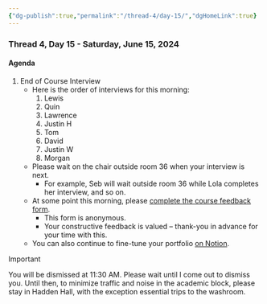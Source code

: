 ```yaml
---
{"dg-publish":true,"permalink":"/thread-4/day-15/","dgHomeLink":true}
---
```


### Thread 4, Day 15 - Saturday, June 15, 2024
#### Agenda
1. End of Course Interview
	- Here is the order of interviews for this morning:
		1. Lewis
		2. Quin
		3. Lawrence
		4. Justin H
		5. Tom
		6. David
		7. Justin W
		8. Morgan
	- Please wait on the chair outside room 36 when your interview is next.
		- For example, Seb will wait outside room 36 while Lola completes her interview, and so on.
	- At some point this morning, please [complete the course feedback form](https://docs.google.com/forms/d/e/1FAIpQLSeIvc20xeordcHW-DibUwu5JjqPRpLFfAAcRB8wiunqh54YnQ/viewform).
		- This form is anonymous.
		- Your constructive feedback is valued – thank-you in advance for your time with this.
	- You can also continue to fine-tune your portfolio [on Notion](https://notion.so).
	  
> [!IMPORTANT]
> 
> You will be dismissed at 11:30 AM. Please wait until I come out to dismiss you. Until then, to minimize traffic and noise in the academic block, please stay in Hadden Hall, with the exception essential trips to the washroom. 

